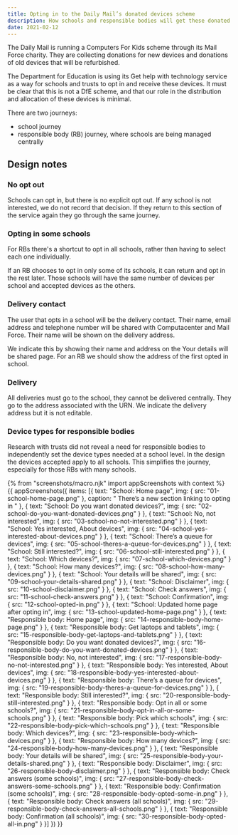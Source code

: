 ```yaml
---
title: Opting in to the Daily Mail’s donated devices scheme
description: How schools and responsible bodies will get these donated devices delivered to them
date: 2021-02-12
---
```


The Daily Mail is running a Computers For Kids scheme through its Mail Force charity. They are collecting donations for new devices and donations of old devices that will be refurbished.

The Department for Education is using its Get help with technology service as a way for schools and trusts to opt in and receive these devices. It must be clear that this is not a DfE scheme, and that our role in the distribution and allocation of these devices is minimal.

There are two journeys:

- school journey
- responsible body (RB) journey, where schools are being managed centrally

## Design notes

### No opt out

Schools can opt in, but there is no explicit opt out. If any school is not interested, we do not record that decision. If they return to this section of the service again they go through the same journey.

### Opting in some schools

For RBs there's a shortcut to opt in all schools, rather than having to select each one individually.

If an RB chooses to opt in only some of its schools, it can return and opt in the rest later. Those schools will have the same number of devices per school and accepted devices as the others.

### Delivery contact

The user that opts in a school will be the delivery contact. Their name, email address and telephone number will be shared with Computacenter and Mail Force. Their name will be shown on the delivery address.

We indicate this by showing their name and address on the Your details will be shared page. For an RB we should show the address of the first opted in school.

### Delivery

All deliveries must go to the school, they cannot be delivered centrally. They go to the address associated with the URN. We indicate the delivery address but it is not editable.

### Device types for responsible bodies

Research with trusts did not reveal a need for responsible bodies to independently set the device types needed at a school level. In the design the devices accepted apply to all schools. This simplifies the journey, especially for those RBs with many schools.

{% from "screenshots/macro.njk" import appScreenshots with context %}
{{ appScreenshots({
  items: [{
      text: "School: Home page",
      img: { src: "01-school-home-page.png" },
      caption: "
There’s a new section linking to opting in
      "
    }, {
      text: "School: Do you want donated devices?",
      img: { src: "02-school-do-you-want-donated-devices.png" }
    }, {
      text: "School: No, not interested",
      img: { src: "03-school-no-not-interested.png" }
    }, {
      text: "School: Yes interested, About devices",
      img: { src: "04-school-yes-interested-about-devices.png" }
    }, {
      text: "School: There’s a queue for devices",
      img: { src: "05-school-theres-a-queue-for-devices.png" }
    }, {
      text: "School: Still interested?",
      img: { src: "06-school-still-interested.png" }
    }, {
      text: "School: Which devices?",
      img: { src: "07-school-which-devices.png" }
    }, {
      text: "School: How many devices?",
      img: { src: "08-school-how-many-devices.png" }
    }, {
      text: "School: Your details will be shared",
      img: { src: "09-school-your-details-shared.png" }
    }, {
      text: "School: Disclaimer",
      img: { src: "10-school-disclaimer.png" }
    }, {
      text: "School: Check answers",
      img: { src: "11-school-check-answers.png" }
    }, {
      text: "School: Confirmation",
      img: { src: "12-school-opted-in.png" }
    }, {
      text: "School: Updated home page after opting in",
      img: { src: "13-school-updated-home-page.png" }
    }, {
      text: "Responsible body: Home page",
      img: { src: "14-responsible-body-home-page.png" }
    }, {
      text: "Responsible body: Get laptops and tablets",
      img: { src: "15-responsible-body-get-laptops-and-tablets.png" }
    }, {
      text: "Responsible body: Do you want donated devices?",
      img: { src: "16-responsible-body-do-you-want-donated-devices.png" }
    }, {
      text: "Responsible body: No, not interested",
      img: { src: "17-responsible-body-no-not-interested.png" }
    }, {
      text: "Responsible body: Yes interested, About devices",
      img: { src: "18-responsible-body-yes-interested-about-devices.png" }
    }, {
      text: "Responsible body: There’s a queue for devices",
      img: { src: "19-responsible-body-theres-a-queue-for-devices.png" }
    }, {
      text: "Responsible body: Still interested?",
      img: { src: "20-responsible-body-still-interested.png" }
    }, {
      text: "Responsible body: Opt in all or some schools?",
      img: { src: "21-responsible-body-opt-in-all-or-some-schools.png" }
    }, {
      text: "Responsible body: Pick which schools",
      img: { src: "22-responsible-body-pick-which-schools.png" }
    }, {
      text: "Responsible body: Which devices?",
      img: { src: "23-responsible-body-which-devices.png" }
    }, {
      text: "Responsible body: How many devices?",
      img: { src: "24-responsible-body-how-many-devices.png" }
    }, {
      text: "Responsible body: Your details will be shared",
      img: { src: "25-responsible-body-your-details-shared.png" }
    }, {
      text: "Responsible body: Disclaimer",
      img: { src: "26-responsible-body-disclaimer.png" }
    }, {
      text: "Responsible body: Check answers (some schools)",
      img: { src: "27-responsible-body-check-answers-some-schools.png" }
    }, {
      text: "Responsible body: Confirmation (some schools)",
      img: { src: "28-responsible-body-opted-some-in.png" }
    }, {
      text: "Responsible body: Check answers (all schools)",
      img: { src: "29-responsible-body-check-answers-all-schools.png" }
    }, {
      text: "Responsible body: Confirmation (all schools)",
      img: { src: "30-responsible-body-opted-all-in.png" }
    }]
}) }}
